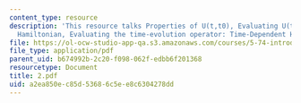 ```yaml
---
content_type: resource
description: 'This resource talks Properties of U(t,t0), Evaluating U(t,t0): Time-Independent
  Hamiltonian, Evaluating the time-evolution operator: Time-Dependent Hamiltonian.'
file: https://ol-ocw-studio-app-qa.s3.amazonaws.com/courses/5-74-introductory-quantum-mechanics-ii-spring-2004/a2ea850ec85d53686c5ee8c6304278dd_2.pdf
file_type: application/pdf
parent_uid: b674992b-2c20-f098-062f-edbb6f201368
resourcetype: Document
title: 2.pdf
uid: a2ea850e-c85d-5368-6c5e-e8c6304278dd
---
```

